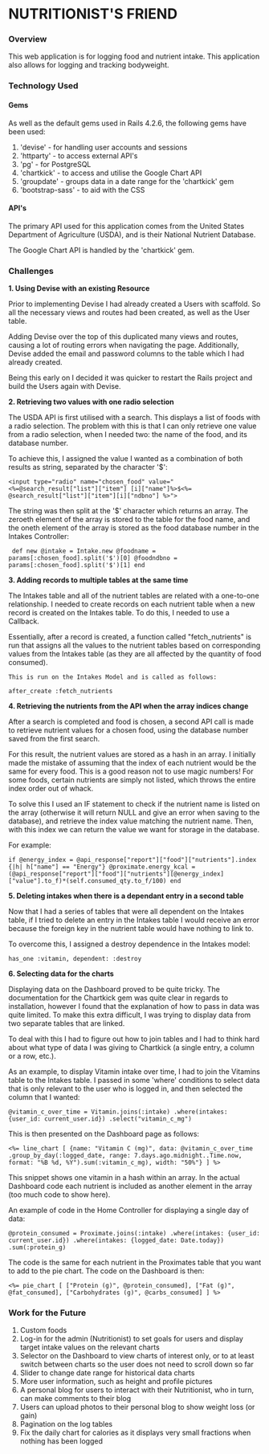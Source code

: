 # NUTRITIONIST'S FRIEND

### Overview

This web application is for logging food and nutrient intake. This
application also allows for logging and tracking bodyweight.


### Technology Used

#### Gems

As well as the default gems used in Rails 4.2.6, the following gems have been
used:

1. 'devise' - for handling user accounts and sessions
2. 'httparty' - to access external API's
3. 'pg' - for PostgreSQL
4. 'chartkick' - to access and utilise the Google Chart API
5. 'groupdate' - groups data in a date range for the 'chartkick' gem
5. 'bootstrap-sass' - to aid with the CSS

#### API's

The primary API used for this application comes from the United States
Department of Agriculture (USDA), and is their National Nutrient Database.

The Google Chart API is handled by the 'chartkick' gem.


### Challenges

**1. Using Devise with an existing Resource**

  Prior to implementing Devise I had already created a Users with scaffold. So
  all the necessary views and routes had been created, as well as the User table.

  Adding Devise over the top of this duplicated many views and routes, causing a
  lot of routing errors when navigating the page. Additionally, Devise added the
  email and password columns to the table which I had already created.

  Being this early on I decided it was quicker to restart the Rails project and
  build the Users again with Devise.

**2. Retrieving two values with one radio selection**

  The USDA API is first utilised with a search. This displays a list of foods
  with a radio selection. The problem with this is that I can only retrieve one
  value from a radio selection, when I needed two: the name of the food, and its
  database number.

  To achieve this, I assigned the value I wanted as a combination of both
  results as string, separated by the character '$':

`<input type="radio" name="chosen_food" value="<%=@search_result["list"]["item"]
[i]["name"]%>$<%= @search_result["list"]["item"][i]["ndbno"] %>">`

  The string was then split at the '$' character which returns an array. The
  zeroeth element of the array is stored to the table for the food name, and the
  oneth element of the array is stored as the food database number in the Intakes
  Controller:

`  def new
    @intake = Intake.new
    @foodname = params[:chosen_food].split('$')[0]
    @foodndbno = params[:chosen_food].split('$')[1]
  end
`

**3. Adding records to multiple tables at the same time**

  The Intakes table and all of the nutrient tables are related with a one-to-one
  relationship. I needed to create records on each nutrient table when a new
  record is created on the Intakes table. To do this, I needed to use a Callback.

  Essentially, after a record is created, a function called "fetch_nutrients" is
  run that assigns all the values to the nutrient tables based on corresponding
  values from the Intakes table (as they are all affected by the quantity of food
    consumed).

    This is run on the Intakes Model and is called as follows:

`after_create :fetch_nutrients`

**4. Retrieving the nutrients from the API when the array indices change**

  After a search is completed and food is chosen, a second API call is made to
  retrieve nutrient values for a chosen food, using the database number saved from
  the first search.

  For this result, the nutrient values are stored as a hash in an array. I
  initially made the mistake of assuming that the index of each nutrient would
  be the same for every food. This is a good reason not to use magic numbers!
  For some foods, certain nutrients are simply not listed, which throws the entire
  index order out of whack.

  To solve this I used an IF statement to check if the nutrient name is listed on
  the array (otherwise it will return NULL and give an error when saving to the
  database), and retrieve the index value matching the nutrient name. Then,
  with this index we can return the value we want for storage in the database.

  For example:

`if @energy_index = @api_response["report"]["food"]["nutrients"].index {|h| h["name"] == "Energy"}
  @proximate.energy_kcal = (@api_response["report"]["food"]["nutrients"][@energy_index]["value"].to_f)*(self.consumed_qty.to_f/100)
end`

**5. Deleting intakes when there is a dependant entry in a second table**

  Now that I had a series of tables that were all dependent on the Intakes table,
  if I tried to delete an entry in the Intakes table I would receive an error
  because the foreign key in the nutrient table would have nothing to link to.

  To overcome this, I assigned a destroy dependence in the Intakes model:

`has_one :vitamin, dependent: :destroy`

**6. Selecting data for the charts**

  Displaying data on the Dashboard proved to be quite tricky. The documentation
  for the Chartkick gem was quite clear in regards to installation, however I
  found that the explanation of how to pass in data was quite limited. To make
  this extra difficult, I was trying to display data from two separate tables
  that are linked.

  To deal with this I had to figure out how to join tables and I had to think hard
  about what type of data I was giving to Chartkick (a single entry, a column or a
  row, etc.).

  As an example, to display Vitamin intake over time, I had to join the Vitamins
  table to the Intakes table. I passed in some 'where' conditions to select
  data that is only relevant to the user who is logged in, and then selected the
  column that I wanted:

`@vitamin_c_over_time = Vitamin.joins(:intake)
  .where(intakes: {user_id: current_user.id})
  .select("vitamin_c_mg")`

  This is then presented on the Dashboard page as follows:

`<%= line_chart [
  {name: "Vitamin C (mg)", data: @vitamin_c_over_time
    .group_by_day(:logged_date, range: 7.days.ago.midnight..Time.now,
    format: "%B %d, %Y").sum(:vitamin_c_mg), width: "50%"}
  ] %>`

  This snippet shows one vitamin in a hash within an array. In the actual
  Dashboard code each nutrient is included as another element in the array (too
  much code to show here).

  An example of code in the Home Controller for displaying a single day of data:

`@protein_consumed = Proximate.joins(:intake)
  .where(intakes: {user_id: current_user.id})
  .where(intakes: {logged_date: Date.today})
  .sum(:protein_g)`

  The code is the same for each nutrient in the Proximates table that you want to
  add to the pie chart. The code on the Dashboard is then:

`<%= pie_chart [
  ["Protein (g)", @protein_consumed],
  ["Fat (g)", @fat_consumed],
  ["Carbohydrates (g)", @carbs_consumed]
] %>`


### Work for the Future

1. Custom foods
2. Log-in for the admin (Nutritionist) to set goals for users and display
target intake values on the relevant charts
3. Selector on the Dashboard to view charts of interest only, or to at least
switch between charts so the user does not need to scroll down so far
4. Slider to change date range for historical data charts
5. More user information, such as height and profile pictures
6. A personal blog for users to interact with their Nutritionist, who in turn,
can make comments to their blog
7. Users can upload photos to their personal blog to show weight loss (or gain)
8. Pagination on the log tables
9. Fix the daily chart for calories as it displays very small fractions
when nothing has been logged
